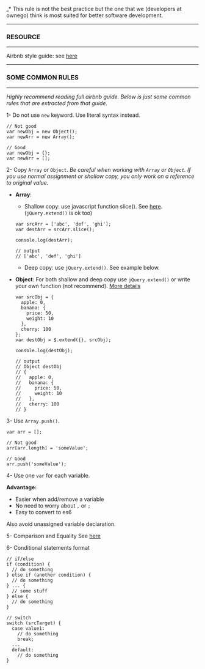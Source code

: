 _* This rule is not the best practice but the one that we (developers at ownego) think is most suited for better software development.

***
### RESOURCE
***
Airbnb style guide: see [here][airbnb style guide]

***
### SOME COMMON RULES
***

_Highly recommend reading full airbnb guide. Below is just some common rules that are extracted from that guide._

1- Do not use `new` keyword. Use literal syntax instead.

```
// Not good
var newObj = new Object();
var newArr = new Array();

// Good
var newObj = {};
var newArr = [];
```

2- Copy `Array` or `Object`.
_Be careful when working with `Array` or `Object`. If you use normal assignment or shallow copy, you only work on a reference to original value._

  - **Array**:
    * Shallow copy: use javascript function slice(). See [here][mdn slice]. (`jQuery.extend()` is ok too)

    ```
    var srcArr = ['abc', 'def', 'ghi'];
    var destArr = srcArr.slice();

    console.log(destArr);

    // output
    // ['abc', 'def', 'ghi']
    ```
    * Deep copy: use `jQuery.extend()`. See example below.
  - **Object**:
    For both shallow and deep copy use `jQuery.extend()` or write your own function (not recommend). [More details][jquery extend]
    ```
    var srcObj = {
      apple: 0,
      banana: {
        price: 50,
        weight: 10
      },
      cherry: 100
    };
    var destObj = $.extend({}, srcObj);

    console.log(destObj);

    // output
    // Object destObj
    // {
    //   apple: 0,
    //   banana: {
    //     price: 50,
    //     weight: 10
    //   },
    //   cherry: 100
    // }
    ```

3- Use `Array.push()`.

```
var arr = [];

// Not good
arr[arr.length] = 'someValue';

// Good
arr.push('someValue');
```

4- Use one `var` for each variable.

**Advantage:**

  - Easier when add/remove a variable
  - No need to worry about `,` or `;`
  - Easy to convert to es6

Also avoid unassigned variable declaration.

5- Comparison and Equality
See [here][blog comparison]

6- Conditional statements format

```
// if/else
if (condition) {
  // do something
} else if (another condition) {
  // do something
} ... {
  // some stuff
} else {
  // do something
}

// switch
switch (srcTarget) {
  case value1:
    // do something
    break;
  ...
  default:
    // do something
}
```



[airbnb style guide]: https://github.com/airbnb/javascript
[mdn slice]: https://developer.mozilla.org/en/docs/Web/JavaScript/Reference/Global_Objects/Array/slice
[jquery extend]: https://api.jquery.com/jquery.extend
[blog comparison]: https://javascriptweblog.wordpress.com/2011/02/07/truth-equality-and-javascript

